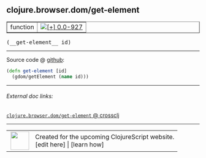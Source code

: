 ## clojure.browser.dom/get-element



 <table border="1">
<tr>
<td>function</td>
<td><a href="https://github.com/cljsinfo/cljs-api-docs/tree/0.0-927"><img valign="middle" alt="[+] 0.0-927" title="Added in 0.0-927" src="https://img.shields.io/badge/+-0.0--927-lightgrey.svg"></a> </td>
</tr>
</table>


 <samp>
(__get-element__ id)<br>
</samp>

---







Source code @ [github](https://github.com/clojure/clojurescript/blob/r1513/src/cljs/clojure/browser/dom.cljs#L98-L99):

```clj
(defn get-element [id]
  (gdom/getElement (name id)))
```

<!--
Repo - tag - source tree - lines:

 <pre>
clojurescript @ r1513
└── src
    └── cljs
        └── clojure
            └── browser
                └── <ins>[dom.cljs:98-99](https://github.com/clojure/clojurescript/blob/r1513/src/cljs/clojure/browser/dom.cljs#L98-L99)</ins>
</pre>

-->

---



###### External doc links:

[`clojure.browser.dom/get-element` @ crossclj](http://crossclj.info/fun/clojure.browser.dom.cljs/get-element.html)<br>

---

 <table>
<tr><td>
<img valign="middle" align="right" width="48px" src="http://i.imgur.com/Hi20huC.png">
</td><td>
Created for the upcoming ClojureScript website.<br>
[edit here] | [learn how]
</td></tr></table>

[edit here]:https://github.com/cljsinfo/cljs-api-docs/blob/master/cljsdoc/clojure.browser.dom_get-element.cljsdoc
[learn how]:https://github.com/cljsinfo/cljs-api-docs/wiki/cljsdoc-files

<!--

This information was too distracting to show to readers, but I'll leave it
commented here since it is helpful to:

- pretty-print the data used to generate this document
- and show how to retrieve that data



The API data for this symbol:

```clj
{:ns "clojure.browser.dom",
 :name "get-element",
 :type "function",
 :signature ["[id]"],
 :source {:code "(defn get-element [id]\n  (gdom/getElement (name id)))",
          :title "Source code",
          :repo "clojurescript",
          :tag "r1513",
          :filename "src/cljs/clojure/browser/dom.cljs",
          :lines [98 99]},
 :full-name "clojure.browser.dom/get-element",
 :full-name-encode "clojure.browser.dom_get-element",
 :history [["+" "0.0-927"]]}

```

Retrieve the API data for this symbol:

```clj
;; from Clojure REPL
(require '[clojure.edn :as edn])
(-> (slurp "https://raw.githubusercontent.com/cljsinfo/cljs-api-docs/catalog/cljs-api.edn")
    (edn/read-string)
    (get-in [:symbols "clojure.browser.dom/get-element"]))
```

-->
